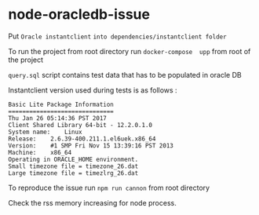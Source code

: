 # node-oracledb-issue
Put ``Oracle instantclient`` ``into dependencies/instantclient folder``

To run the project from root directory run 
``docker-compose  upp`` from  root of the project

``query.sql`` script contains test data that has to be populated in oracle DB

Instantclient version used during tests is as follows :
````
Basic Lite Package Information
==============================
Thu Jan 26 05:14:36 PST 2017
Client Shared Library 64-bit - 12.2.0.1.0
System name:	Linux
Release:	2.6.39-400.211.1.el6uek.x86_64
Version:	#1 SMP Fri Nov 15 13:39:16 PST 2013
Machine:	x86_64
Operating in ORACLE_HOME environment.
Small timezone file = timezone_26.dat
Large timezone file = timezlrg_26.dat
````
To reproduce the issue run  ``npm run cannon`` from  root directory 

Check  the rss memory increasing for node process. 

 